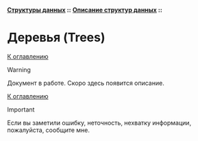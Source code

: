 **[Структуры данных](../../README.md#data-structures) ::** 
**[Описание структур данных](../../README.md#data-structures-descriptions) ::**
# Деревья (Trees)

<!--

-->

[К оглавлению](../../README.md#data-structures-descriptions)

> [!WARNING]
> Документ в работе. Скоро здесь появится описание.

[К оглавлению](../../README.md#data-structures-descriptions)

> [!IMPORTANT]
> Если вы заметили ошибку, неточность, нехватку информации, пожалуйста, сообщите мне.
